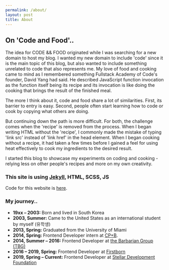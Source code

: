 ```yaml
---
permalink: /about/
layout: post
title: About
---
```


<div class="about">
	<div class="about-label"></div>
    <div class="about-description">
<!-- <div class="main"> -->
		<h2>On 'Code and Food'..</h2>
<!-- </div> -->
		<p>The idea for CODE &amp;&amp; FOOD originated while I was searching for a new domain to host my blog. I wanted my new domain to include 'code' since it is the main topic of this blog, but also wanted to include something unrelated to code that also represents me. My love of food and cooking came to mind as I remembered something Fullstack Academy of Code's founder, David Yang had said. He described JavaScript function invocation as the function itself being its recipe and its invocation is like doing the cooking that brings the result of the finished meal.</p>
		<p>The more I think about it, code and food share a lot of similarities. First, its barrier to entry is easy. Second, people often start learning how to code or cook by copying what others are doing.</p>
		<p>But continuing down the path is more difficult. For both, the challenge comes when the 'recipe' is removed from the process. When I began writing HTML without the 'recipe', I commonly made the mistake of typing 'link src' instead of 'link href' in the head element. When I began cooking without a recipe, it had taken a few times before I gained a feel for using heat effectively to cook my ingredients to the desired result.</p>
		<p>I started this blog to showcase my experiments on coding and cooking - relying less on other people's recipes and more on my own creativity.</p>
		<h3>This site is using <a href="https://jekyllrb.com/" target="_blank">Jekyll</a>, HTML, SCSS, JS</h3>
		<p>Code for this website is <a href="https://github.com/jeesunikim/codeandfood-v01" target="_blank">here</a>.</p>
    	<h3>My journey..</h3>
    	<ul class="achievements">
    		<li>
    			<strong>19xx &ndash; 2003: </strong>Born and lived in South Korea
    		</li>
    		<li>
    			<strong>2003, Summer: </strong>Came to the United States as an international student by myself (유학생)
    		</li>
    		<li>
    			<strong>2013, Spring: </strong>Graduated from the University of Miami
    		</li>
    		<li>
    			<strong>2014, Spring: </strong>Frontend Developer intern at <a href="http://www.cpbgroup.com/" target="_blank">CP+B</a>.
    		</li>
    		<li>
    			<strong>2014, Summer &ndash; 2016: </strong>Frontend Developer at <a href="https://wearebarbarian.com/" target="_blank">the Barbarian Group (TBG)</a>
    		</li>
    		<li>
    			<strong>2016 &ndash; 2019, Spring: </strong>Frontend Developer at <a href="https://www.firstborn.com/" target="_blank">Firstborn</a>
    		</li>
			<li>
    			<strong>2019, Spring &ndash; Current: </strong>Frontend Developer at <a href="https://www.stellar.org/" target="_blank">Stellar Development Foundation</a>
    		</li>
    	</ul>
    </div>
</div>
